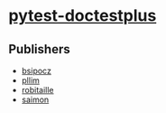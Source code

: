 # [pytest-doctestplus](https://pypi.org/project/pytest-doctestplus)



## Publishers
- [bsipocz](https://pypi.org/user/bsipocz)
- [pllim](https://pypi.org/user/pllim)
- [robitaille](https://pypi.org/user/robitaille)
- [saimon](https://pypi.org/user/saimon)

